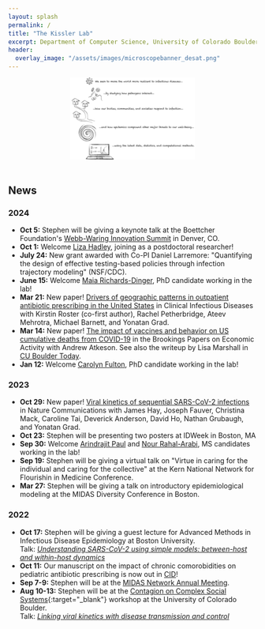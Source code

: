 ```yaml
---
layout: splash
permalink: /
title: "The Kissler Lab"
excerpt: Department of Computer Science, University of Colorado Boulder
header:
  overlay_image: "/assets/images/microscopebanner_desat.png"
---
```


<!-- <br>
<center>
<h1>EMIRG:</h1>
<h3>The Epidemic Modeling, Inference, and Response Group</h3> <br> <br>
<img src="assets/images/emirg-logo.png" style="width:25%">
</center>
<br>  -->

<!-- <br> -->
<center>
<!-- <h1>The Kissler Lab</h1> <br> -->
<!-- <img src="assets/images/emirg-logo.png" style="width:20%"> <br> -->
<!-- <img src="assets/images/emirg-color-2.png" style="width:20%"> <br> -->
<!-- <img src="assets/images/emirg-fullredyellow.png" style="width:20%"> <br> -->
<img src="assets/images/summary-collective-corrected.png" style="width:50%">
<!-- <h3>Modeling and inference for outbreak preparedness and response</h3> --> <!-- <br> <br> -->
</center>
<br> 

## News

### 2024
- __Oct 5:__ Stephen will be giving a keynote talk at the Boettcher Foundation's [Webb-Waring Innovation Summit](https://boettcherfoundation.org/grantmaking/webb-waring-biomedical-research/innovation-summit/) in Denver, CO. 
- __Oct 1:__ Welcome [Liza Hadley](/people/CarolylFulton/), joining as a postdoctoral researcher! 
- __July 24:__ New grant awarded with Co-PI Daniel Larremore: "Quantifying the design of effective testing-based policies through infection trajectory modeling" (NSF/CDC).
- __June 15:__ Welcome [Maia Richards-Dinger](/people/MaiaRichardsDinger/), PhD candidate working in the lab! 
- __Mar 21:__ New paper! [Drivers of geographic patterns in outpatient antibiotic prescribing in the United States](https://academic.oup.com/cid/advance-article/doi/10.1093/cid/ciae111/7632801) in Clinical Infectious Diseases with Kirstin Roster (co-first author), Rachel Petherbridge, Ateev Mehrotra, Michael Barnett, and Yonatan Grad. 
- __Mar 14:__ New paper! [The impact of vaccines and behavior on US cumulative deaths from COVID-19](https://www.brookings.edu/articles/the-impact-of-vaccines-and-behavior-on-us-cumulative-deaths-from-covid-19/) in the Brookings Papers on Economic Activity with Andrew Atkeson. See also the writeup by Lisa Marshall in [CU Boulder Today](https://www.colorado.edu/today/2024/05/09/social-distancing-plus-vaccines-prevented-800000-covid-deaths-great-cost). 
- __Jan 12:__ Welcome [Carolyn Fulton](/people/CarolynFulton/), PhD candidate working in the lab! 

### 2023
- __Oct 29:__ New paper! [Viral kinetics of sequential SARS-CoV-2 infections](https://www.nature.com/articles/s41467-023-41941-z) in Nature Communications with James Hay, Joseph Fauver, Christina Mack, Caroline Tai, Deverick Anderson, David Ho, Nathan Grubaugh, and Yonatan Grad. 
- __Oct 23:__ Stephen will be presenting two posters at IDWeek in Boston, MA
- __Sep 30:__ Welcome [Arindrajit Paul](/people/ArindrajitPaul/) and [Nour Rahal-Arabi](/people/NourRahalArabi/), MS candidates working in the lab!
- __Sep 19:__ Stephen will be giving a virtual talk on "Virtue in caring for the individual and caring for the collective" at the Kern National Network for Flourishin in Medicine Conference. 
- __Mar 27:__ Stephen will be giving a talk on introductory epidemiological modeling at the MIDAS Diversity Conference in Boston.

### 2022
- __Oct 17:__ Stephen will be giving a guest lecture for Advanced Methods in Infectious Disease Epidemiology at Boston University. <br>
Talk: [_Understanding SARS-CoV-2 using simple models: between-host and within-host dynamics_](/talks/Kissler_BS825/index.html)
- __Oct 11:__ Our manuscript on the impact of chronic comorobidities on pediatric antibiotic prescribing is now out in [CID](https://academic.oup.com/cid/advance-article/doi/10.1093/cid/ciac811/6748284)!
- __Sep 7-9:__ Stephen will be at the [MIDAS Network Annual Meeting](https://midasnetwork.us/midas-network-annual-meeting-midas-2022/).
- __Aug 10-13:__ Stephen will be at the [Contagion on Complex Social Systems](https://www.colorado.edu/amath/caccss2022){:target="_blank"} workshop at the University of Colorado Boulder. <br>
Talk: [_Linking viral kinetics with disease transmission and control_](/talks/Kissler_CCSS/index.html)


<!-- <a class="twitter-timeline" href="https://twitter.com/StephenKissler?ref_src=twsrc%5Etfw">Tweets by StephenKissler</a> <script async src="https://platform.twitter.com/widgets.js" charset="utf-8"></script> -->